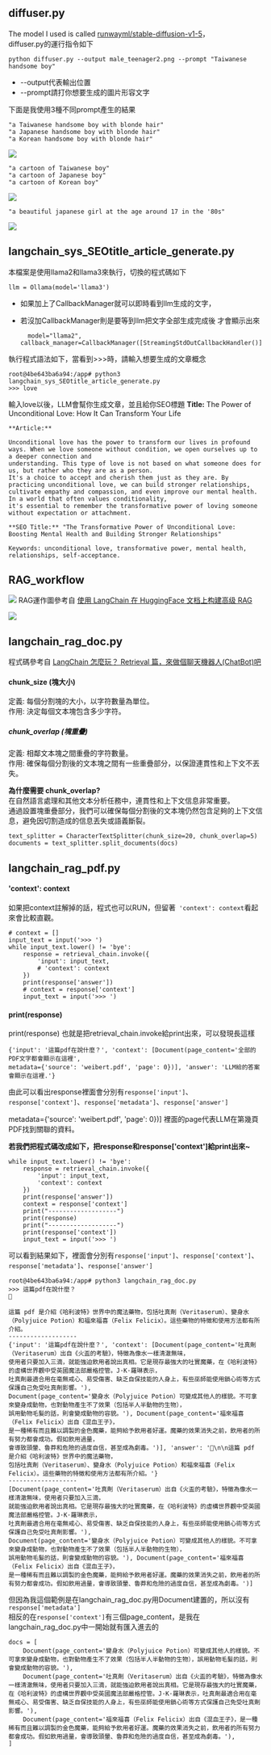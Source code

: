 ## diffuser.py
The model I used is called [runwayml/stable-diffusion-v1-5](https://huggingface.co/runwayml/stable-diffusion-v1-5)，<br />
diffuser.py的運行指令如下

    python diffuser.py --output male_teenager2.png --prompt "Taiwanese handsome boy"

* --output代表輸出位置
* --prompt請打你想要生成的圖片形容文字

下面是我使用3種不同prompt產生的結果

    "a Taiwanese handsome boy with blonde hair"
    "a Japanese handsome boy with blonde hair"
    "a Korean handsome boy with blonde hair"

![](https://github.com/weitsung50110/Huggingface_Langchain_kit/blob/master/example_pics/happy_boy0000.png)


    "a cartoon of Taiwanese boy"
    "a cartoon of Japanese boy"
    "a cartoon of Korean boy"

![](https://github.com/weitsung50110/Huggingface_Langchain_kit/blob/master/example_pics/happy_boy00.png)

    "a beautiful japanese girl at the age around 17 in the '80s"
    
![](https://github.com/weitsung50110/Huggingface_Langchain_kit/blob/master/example_pics/happy_boy000.png)

## langchain_sys_SEOtitle_article_generate.py

本檔案是使用llama2和llama3來執行，切換的程式碼如下

    llm = Ollama(model='llama3')
    
* 如果加上了CallbackManager就可以即時看到llm生成的文字，
* 若沒加CallbackManager則是要等到llm把文字全部生成完成後 才會顯示出來

        model="llama2", callback_manager=CallbackManager([StreamingStdOutCallbackHandler()])

執行程式語法如下，當看到>>>時，請輸入想要生成的文章概念

    root@4be643ba6a94:/app# python3 langchain_sys_SEOtitle_article_generate.py
    >>> love

輸入love以後，LLM會幫你生成文章，並且給你SEO標題
    **Title:** The Power of Unconditional Love: How It Can Transform Your Life
    
    **Article:**
    
    Unconditional love has the power to transform our lives in profound ways. When we love someone without condition, we open ourselves up to a deeper connection and  
    understanding. This type of love is not based on what someone does for us, but rather who they are as a person. 
    It's a choice to accept and cherish them just as they are. By practicing unconditional love, we can build stronger relationships, 
    cultivate empathy and compassion, and even improve our mental health. In a world that often values conditionality, 
    it's essential to remember the transformative power of loving someone without expectation or attachment.
    
    **SEO Title:** "The Transformative Power of Unconditional Love: Boosting Mental Health and Building Stronger Relationships"

    Keywords: unconditional love, transformative power, mental health, relationships, self-acceptance.


## RAG_workflow
![](https://github.com/weitsung50110/Huggingface_Langchain_kit/blob/master/example_pics/RAG_workflow.png)
RAG運作圖參考自 [使用 LangChain 在 HuggingFace 文档上构建高级 RAG](https://huggingface.co/learn/cookbook/zh-CN/advanced_rag)

![](https://github.com/weitsung50110/Huggingface_Langchain_kit/blob/master/example_pics/rag2.png)

## langchain_rag_doc.py
程式碼參考自 [LangChain 怎麼玩？ Retrieval 篇，來做個聊天機器人(ChatBot)吧](https://myapollo.com.tw/blog/langchain-tutorial-retrieval/)

#### chunk_size (塊大小) <br />
定義: 每個分割塊的大小，以字符數量為單位。<br />
作用: 決定每個文本塊包含多少字符。

##### chunk_overlap (塊重疊) <br />
定義: 相鄰文本塊之間重疊的字符數量。<br />
作用: 確保每個分割後的文本塊之間有一些重疊部分，以保證連貫性和上下文不丟失。

**為什麼需要 chunk_overlap?**<br />
在自然語言處理和其他文本分析任務中，連貫性和上下文信息非常重要。<br />
通過設置塊重疊部分，我們可以確保每個分割後的文本塊仍然包含足夠的上下文信息，避免因切割造成的信息丟失或語義斷裂。

    text_splitter = CharacterTextSplitter(chunk_size=20, chunk_overlap=5) 
    documents = text_splitter.split_documents(docs)

## langchain_rag_pdf.py

#### 'context': context
如果把context註解掉的話，程式也可以RUN，但留著` 'context': context`看起來會比較直觀。

    # context = []
    input_text = input('>>> ')
    while input_text.lower() != 'bye':
        response = retrieval_chain.invoke({
            'input': input_text,
            # 'context': context
        })
        print(response['answer'])
        # context = response['context']
        input_text = input('>>> ')

#### print(response) 
print(response) 也就是把retrieval_chain.invoke給print出來，可以發現長這樣

    {'input': '這篇pdf在說什麼？', 'context': [Document(page_content='全部的PDF文字都會顯示在這裡', 
    metadata={'source': 'weibert.pdf', 'page': 0})], 'answer': 'LLM給的答案會顯示在這裡.'}

由此可以看出response裡面會分別有`response['input']`、`response['context']`、`response['metadata']`、`response['answer']`

metadata={'source': 'weibert.pdf', 'page': 0})] 裡面的page代表LLM在第幾頁PDF找到關聯的資料。

**若我們把程式碼改成如下，把response和response['context']給print出來~**

    while input_text.lower() != 'bye':
        response = retrieval_chain.invoke({
            'input': input_text,
            'context': context
        })
        print(response['answer'])
        context = response['context']
        print("-------------------")
        print(response)
        print("-------------------")
        print(response['context'])
        input_text = input('>>> ')

可以看到結果如下，裡面會分別有`response['input']`、`response['context']`、`response['metadata']`、`response['answer']` <br />
    
    root@4be643ba6a94:/app# python3 langchain_rag_doc.py
    >>> 這篇pdf在說什麼？
    🤔
    
    這篇 pdf 是介紹《哈利波特》世界中的魔法藥物，包括吐真劑（Veritaserum）、變身水（Polyjuice Potion）和福來福喜（Felix Felicix）。這些藥物的特徵和使用方法都有所介紹。
    -------------------
    {'input': '這篇pdf在說什麼？', 'context': [Document(page_content='吐真劑（Veritaserum）出自《火盃的考驗》，特徵為像水一樣清澈無味，
    使用者只要加入三滴，就能強迫飲用者說出真相。它是現存最強大的吐實魔藥，在《哈利波特》的虛構世界觀中受英國魔法部嚴格控管。J·K·羅琳表示，
    吐真劑最適合用在毫無戒心、易受傷害、缺乏自保技能的人身上，有些巫師能使用鎖心術等方式保護自己免受吐真劑影響。'), 
    Document(page_content='變身水（Polyjuice Potion）可變成其他人的樣貌。不可拿來變身成動物，也對動物產生不了效果（包括半人半動物的生物），
    誤用動物毛髮的話，則會變成動物的容貌。'), Document(page_content='福來福喜（Felix Felicix）出自《混血王子》，
    是一種稀有而且難以調製的金色魔藥，能夠給予飲用者好運。魔藥的效果消失之前，飲用者的所有努力都會成功。假如飲用過量，
    會導致頭暈、魯莽和危險的過度自信，甚至成為劇毒。')], 'answer': '🤔\n\n這篇 pdf 是介紹《哈利波特》世界中的魔法藥物，
    包括吐真劑（Veritaserum）、變身水（Polyjuice Potion）和福來福喜（Felix Felicix）。這些藥物的特徵和使用方法都有所介紹。'}
    -------------------
    [Document(page_content='吐真劑（Veritaserum）出自《火盃的考驗》，特徵為像水一樣清澈無味，使用者只要加入三滴，
    就能強迫飲用者說出真相。它是現存最強大的吐實魔藥，在《哈利波特》的虛構世界觀中受英國魔法部嚴格控管。J·K·羅琳表示，
    吐真劑最適合用在毫無戒心、易受傷害、缺乏自保技能的人身上，有些巫師能使用鎖心術等方式保護自己免受吐真劑影響。'), 
    Document(page_content='變身水（Polyjuice Potion）可變成其他人的樣貌。不可拿來變身成動物，也對動物產生不了效果（包括半人半動物的生物），
    誤用動物毛髮的話，則會變成動物的容貌。'), Document(page_content='福來福喜（Felix Felicix）出自《混血王子》，
    是一種稀有而且難以調製的金色魔藥，能夠給予飲用者好運。魔藥的效果消失之前，飲用者的所有努力都會成功。假如飲用過量，會導致頭暈、魯莽和危險的過度自信，甚至成為劇毒。')]

但因為我這個範例是在langchain_rag_doc.py用Document建置的，所以沒有`response['metadata']` <br />
相反的在`response['context']`有三個page_content，是我在langchain_rag_doc.py中一開始就有匯入進去的

    docs = [
        Document(page_content='變身水（Polyjuice Potion）可變成其他人的樣貌。不可拿來變身成動物，也對動物產生不了效果（包括半人半動物的生物），誤用動物毛髮的話，則會變成動物的容貌。'),
        Document(page_content='吐真劑（Veritaserum）出自《火盃的考驗》，特徵為像水一樣清澈無味，使用者只要加入三滴，就能強迫飲用者說出真相。它是現存最強大的吐實魔藥，在《哈利波特》的虛構世界觀中受英國魔法部嚴格控管。J·K·羅琳表示，吐真劑最適合用在毫無戒心、易受傷害、缺乏自保技能的人身上，有些巫師能使用鎖心術等方式保護自己免受吐真劑影響。'),
        Document(page_content='福來福喜（Felix Felicix）出自《混血王子》，是一種稀有而且難以調製的金色魔藥，能夠給予飲用者好運。魔藥的效果消失之前，飲用者的所有努力都會成功。假如飲用過量，會導致頭暈、魯莽和危險的過度自信，甚至成為劇毒。'),
    ]

    
